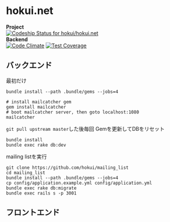 # hokui.net

**Project**  
[![Codeship Status for hokui/hokui.net](https://codeship.com/projects/1b154840-a7bd-0132-be13-5ac1da2e580b/status?branch=master)](https://codeship.com/projects/67249)  
**Backend**  
[![Code Climate](https://codeclimate.com/github/hokui/hokui.net/badges/gpa.svg)](https://codeclimate.com/github/hokui/hokui.net)
[![Test Coverage](https://codeclimate.com/github/hokui/hokui.net/badges/coverage.svg)](https://codeclimate.com/github/hokui/hokui.net)  

## バックエンド

最初だけ
```
bundle install --path .bundle/gems --jobs=4

# install mailcatcher gem
gem install mailcatcher
# boot mailcatcher server, then goto localhost:1080
mailcatcher
```

`git pull upstream master`した後毎回
Gemを更新してDBをリセット
```
bundle install
bundle exec rake db:dev
```

mailing listを実行
```
git clone https://github.com/hokui/mailing_list
cd mailing_list
bundle install --path .bundle/gems --jobs=4
cp config/application.example.yml config/application.yml
bundle exec rake db:migrate
bundle exec rails s -p 3001
```

## フロントエンド
